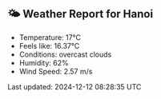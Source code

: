 <!-- WEATHER-START -->
## 🌤 Weather Report for Hanoi

- Temperature: 17°C
- Feels like: 16.37°C
- Conditions: overcast clouds
- Humidity: 62%
- Wind Speed: 2.57 m/s

Last updated: 2024-12-12 08:28:35 UTC
<!-- WEATHER-END -->
